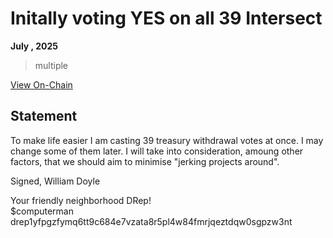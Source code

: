 # Initally voting YES on all 39 Intersect 

**July , 2025**

> multiple

[View On-Chain]()


## Statement

To make life easier I am casting 39 treasury withdrawal votes at once. I may change some of them later. I will take into consideration, amoung other factors, that we should aim to minimise "jerking projects around". 

Signed,
William Doyle

Your friendly neighborhood DRep! <br>
$computerman <br>
drep1yfpgzfymq6tt9c684e7vzata8r5pl4w84fmrjqeztdqw0sgpzw3nt